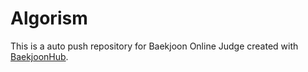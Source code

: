 # Algorism
This is a auto push repository for Baekjoon Online Judge created with [BaekjoonHub](https://github.com/BaekjoonHub/BaekjoonHub).
